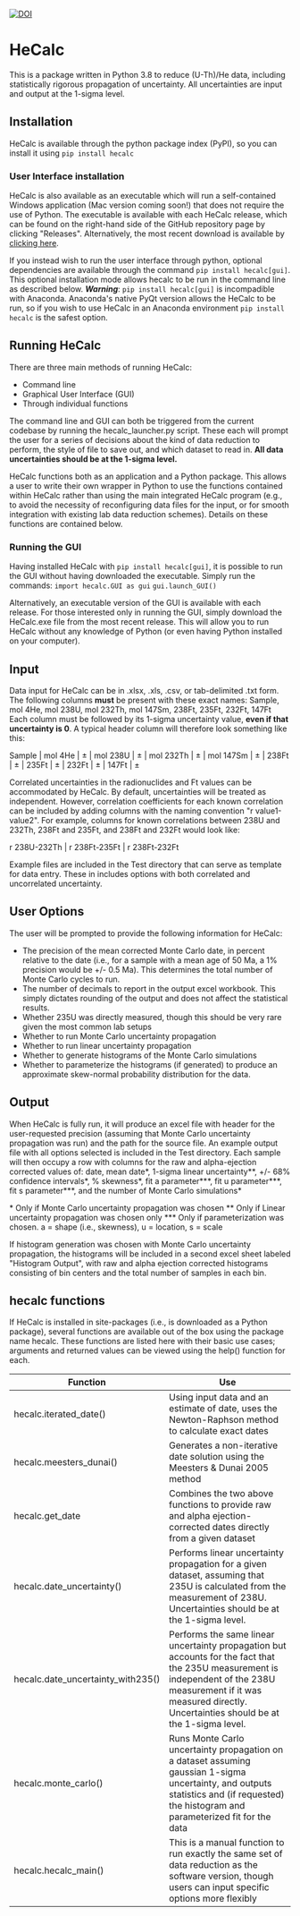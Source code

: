 
[![DOI](https://zenodo.org/badge/407311456.svg)](https://zenodo.org/badge/latestdoi/407311456)

# HeCalc

This is a package written in Python 3.8 to reduce (U-Th)/He data, including statistically rigorous propagation of uncertainty. All uncertainties are input and output at the 1-sigma level.

## Installation

HeCalc is available through the python package index (PyPI), so you can install it using ```pip install hecalc```

### User Interface installation

HeCalc is also available as an executable which will run a self-contained Windows application (Mac version coming soon!) that does not require the use of Python. The executable is available with each HeCalc release, which can be found on the right-hand side of the GitHub repository page by clicking "Releases". Alternatively, the most recent download is available by [clicking here](https://github.com/Peter-E-Martin/HeCalc/releases/download/v0.4.1-beta/HeCalc.exe).

If you instead wish to run the user interface through python, optional dependencies are available through the command ```pip install hecalc[gui]```. This optional installation mode allows hecalc to be run in the command line as described below. ***Warning***: ```pip install hecalc[gui]``` is incompadible with Anaconda. Anaconda's native PyQt version allows the HeCalc to be run, so if you wish to use HeCalc in an Anaconda environment ```pip install hecalc``` is the safest option.

## Running HeCalc

There are three main methods of running HeCalc:

- Command line
- Graphical User Interface (GUI)
- Through individual functions

The command line and GUI can both be triggered from the current codebase by running the hecalc_launcher.py script. These each will prompt the user for a series of decisions about the kind of data reduction to perform, the style of file to save out, and which dataset to read in. **All data uncertainties should be at the 1-sigma level.**

HeCalc functions both as an application and a Python package. This allows a user to write their own wrapper in Python to use the functions contained within HeCalc rather than using the main integrated HeCalc program (e.g., to avoid the necessity of reconfiguring data files for the input, or for smooth integration with existing lab data reduction schemes). Details on these functions are contained below.

### Running the GUI

Having installed HeCalc with ```pip install hecalc[gui]```, it is possible to run the GUI without having downloaded the executable. Simply run the commands:
```import hecalc.GUI as gui```
```gui.launch_GUI()```

Alternatively, an executable version of the GUI is available with each release. For those interested only in running the GUI, simply download the HeCalc.exe file from the most recent release. This will allow you to run HeCalc without any knowledge of Python (or even having Python installed on your computer).

## Input

Data input for HeCalc can be in .xlsx, .xls, .csv, or tab-delimited .txt form. The following columns **must** be present with these exact names:
Sample, mol 4He, mol 238U, mol 232Th, mol 147Sm,  238Ft, 235Ft, 232Ft, 147Ft
Each column must be followed by its 1-sigma uncertainty value, **even if that uncertainty is 0**. A typical header column will therefore look something like this:

Sample | mol 4He | ± | mol 238U | ± | mol 232Th | ± | mol 147Sm | ± | 238Ft | ± | 235Ft | ± | 232Ft | ± | 147Ft | ±

Correlated uncertainties in the radionuclides and Ft values can be accommodated by HeCalc. By default, uncertainties will be treated as independent. However, correlation coefficients for each known correlation can be included by adding columns with the naming convention "r value1-value2". For example, columns for known correlations between 238U and 232Th, 238Ft and 235Ft, and 238Ft and 232Ft would look like:

r 238U-232Th | r 238Ft-235Ft | r 238Ft-232Ft

Example files are included in the Test directory that can serve as template for data entry. These in includes options with both correlated and uncorrelated uncertainty.

## User Options

The user will be prompted to provide the following information for HeCalc:

 - The precision of the mean corrected Monte Carlo date, in percent relative to the date (i.e., for a sample with a mean age of 50 Ma, a 1% precision would be +/- 0.5 Ma). This determines the total number of Monte Carlo cycles to run.
 - The number of decimals to report in the output excel workbook. This simply dictates rounding of the output and does not affect the statistical results.
 - Whether 235U was directly measured, though this should be very rare given the most common lab setups
 - Whether to run Monte Carlo uncertainty propagation
 - Whether to run linear uncertainty propagation
 - Whether to generate histograms of the Monte Carlo simulations
 - Whether to parameterize the histograms (if generated) to produce an approximate skew-normal probability distribution for the data.

## Output

When HeCalc is fully run, it will produce an excel file with header for the user-requested precision (assuming that Monte Carlo uncertainty propagation was run) and the path for the source file. An example output file with all options selected is included in the Test directory. Each sample will then occupy a row with columns for the raw and alpha-ejection corrected values of:
date, mean date*, 1-sigma linear uncertainty**, +/- 68% confidence intervals*, % skewness*, fit a parameter***, fit u parameter***, fit s parameter***, and the number of Monte Carlo simulations*

\* Only if Monte Carlo uncertainty propagation was chosen
\** Only if Linear uncertainty propagation was chosen only
\*** Only if parameterization was chosen. a = shape (i.e., skewness), u = location, s = scale

If histogram generation was chosen with Monte Carlo uncertainty propagation, the histograms will be included in a second excel sheet labeled "Histogram Output", with raw and alpha ejection corrected histograms consisting of bin centers and the total number of samples in each bin.

## hecalc functions

If HeCalc is installed in site-packages (i.e., is downloaded as a Python package), several functions are available out of the box using the package name hecalc. These functions are listed here with their basic use cases; arguments and returned values can be viewed using the help() function for each.

|Function|Use|
|--|--|
|hecalc.iterated_date()|Using input data and an estimate of date, uses the Newton-Raphson method to calculate exact dates|
|hecalc.meesters_dunai()|Generates a non-iterative date solution using the Meesters & Dunai 2005 method|
|hecalc.get_date|Combines the two above functions to provide raw and alpha ejection-corrected dates directly from a given dataset|
|hecalc.date_uncertainty()|Performs linear uncertainty propagation for a given dataset, assuming that 235U is calculated from the measurement of 238U. Uncertainties should be at the 1-sigma level.|
|hecalc.date_uncertainty_with235()|Performs the same linear uncertainty propagation but accounts for the fact that the 235U measurement is independent of the 238U measurement if it was measured directly. Uncertainties should be at the 1-sigma level.|
|hecalc.monte_carlo()|Runs Monte Carlo uncertainty propagation on a dataset assuming gaussian 1-sigma uncertainty, and outputs statistics and (if requested) the histogram and parameterized fit for the data|
|hecalc.hecalc_main()|This is a manual function to run exactly the same set of data reduction as the software version, though users can input specific options more flexibly|
